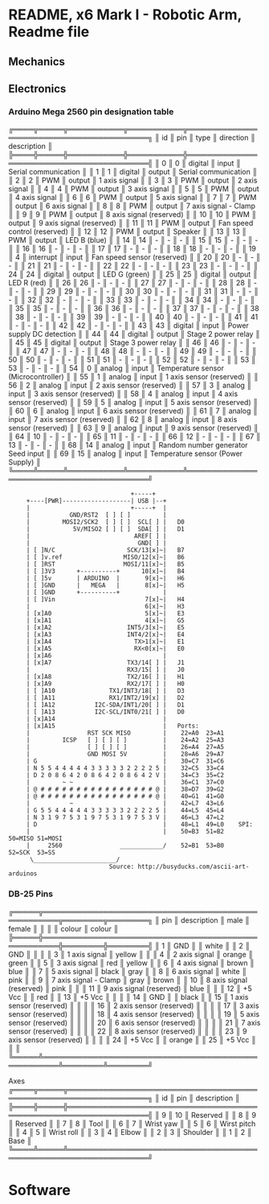 # README, x6 Mark I - Robotic Arm, Readme file

## Mechanics

## Electronics

### Arduino Mega 2560 pin designation table
╔════╦═════╦═══════════╦═══════════╦══════════════════════════════════════════╗
║ id ║ pin ║   type    ║ direction ║               description                ║
╠════╬═════╬═══════════╬═══════════╬══════════════════════════════════════════╣
║  0 ║   0 ║ digital   ║ input     ║ Serial communication                     ║
║  1 ║   1 ║ digital   ║ output    ║ Serial communication                     ║
║  2 ║   2 ║ PWM       ║ output    ║ 1 axis signal                            ║
║  3 ║   3 ║ PWM       ║ output    ║ 2 axis signal                            ║
║  4 ║   4 ║ PWM       ║ output    ║ 3 axis signal                            ║
║  5 ║   5 ║ PWM       ║ output    ║ 4 axis signal                            ║
║  6 ║   6 ║ PWM       ║ output    ║ 5 axis signal                            ║
║  7 ║   7 ║ PWM       ║ output    ║ 6 axis signal                            ║
║  8 ║   8 ║ PWM       ║ output    ║ 7 axis signal - Clamp                    ║
║  9 ║   9 ║ PWM       ║ output    ║ 8 axis signal (reserved)                 ║
║ 10 ║  10 ║ PWM       ║ output    ║ 9 axis signal (reserved)                 ║
║ 11 ║  11 ║ PWM       ║ output    ║ Fan speed control (reserved)             ║
║ 12 ║  12 ║ PWM       ║ output    ║ Speaker                                  ║
║ 13 ║  13 ║ PWM       ║ output    ║ LED B (blue)                             ║
║ 14 ║  14 ║ -         ║ -         ║ -                                        ║
║ 15 ║  15 ║ -         ║ -         ║ -                                        ║
║ 16 ║  16 ║ -         ║ -         ║ -                                        ║
║ 17 ║  17 ║ -         ║ -         ║ -                                        ║
║ 18 ║  18 ║ -         ║ -         ║ -                                        ║
║ 19 ║   4 ║ interrupt ║ input     ║ Fan speed sensor (reserved)              ║
║ 20 ║  20 ║ -         ║ -         ║ -                                        ║
║ 21 ║  21 ║ -         ║ -         ║ -                                        ║
║ 22 ║  22 ║ -         ║ -         ║ -                                        ║
║ 23 ║  23 ║ -         ║ -         ║ -                                        ║
║ 24 ║  24 ║ digital   ║ output    ║ LED G (green)                            ║
║ 25 ║  25 ║ digital   ║ output    ║ LED R (red)                              ║
║ 26 ║  26 ║ -         ║ -         ║ -                                        ║
║ 27 ║  27 ║ -         ║ -         ║ -                                        ║
║ 28 ║  28 ║ -         ║ -         ║ -                                        ║
║ 29 ║  29 ║ -         ║ -         ║ -                                        ║
║ 30 ║  30 ║ -         ║ -         ║ -                                        ║
║ 31 ║  31 ║ -         ║ -         ║ -                                        ║
║ 32 ║  32 ║ -         ║ -         ║ -                                        ║
║ 33 ║  33 ║ -         ║ -         ║ -                                        ║
║ 34 ║  34 ║ -         ║ -         ║ -                                        ║
║ 35 ║  35 ║ -         ║ -         ║ -                                        ║
║ 36 ║  36 ║ -         ║ -         ║ -                                        ║
║ 37 ║  37 ║ -         ║ -         ║ -                                        ║
║ 38 ║  38 ║ -         ║ -         ║ -                                        ║
║ 39 ║  39 ║ -         ║ -         ║ -                                        ║
║ 40 ║  40 ║ -         ║ -         ║ -                                        ║
║ 41 ║  41 ║ -         ║ -         ║ -                                        ║
║ 42 ║  42 ║ -         ║ -         ║ -                                        ║
║ 43 ║  43 ║ digital   ║ input     ║ Power supply DC detection                ║
║ 44 ║  44 ║ digital   ║ output    ║ Stage 2 power relay                      ║
║ 45 ║  45 ║ digital   ║ output    ║ Stage 3 power relay                      ║
║ 46 ║  46 ║ -         ║ -         ║ -                                        ║
║ 47 ║  47 ║ -         ║ -         ║ -                                        ║
║ 48 ║  48 ║ -         ║ -         ║ -                                        ║
║ 49 ║  49 ║ -         ║ -         ║ -                                        ║
║ 50 ║  50 ║ -         ║ -         ║ -                                        ║
║ 51 ║  51 ║ -         ║ -         ║ -                                        ║
║ 52 ║  52 ║ -         ║ -         ║ -                                        ║
║ 53 ║  53 ║ -         ║ -         ║ -                                        ║
║ 54 ║   0 ║ analog    ║ input     ║ Temperature sensor (Microcontroller)     ║
║ 55 ║   1 ║ analog    ║ input     ║ 1 axis sensor (reserved)                 ║
║ 56 ║   2 ║ analog    ║ input     ║ 2 axis sensor (reserved)                 ║
║ 57 ║   3 ║ analog    ║ input     ║ 3 axis sensor (reserved)                 ║
║ 58 ║   4 ║ analog    ║ input     ║ 4 axis sensor (reserved)                 ║
║ 59 ║   5 ║ analog    ║ input     ║ 5 axis sensor (reserved)                 ║
║ 60 ║   6 ║ analog    ║ input     ║ 6 axis sensor (reserved)                 ║
║ 61 ║   7 ║ analog    ║ input     ║ 7 axis sensor (reserved)                 ║
║ 62 ║   8 ║ analog    ║ input     ║ 8 axis sensor (reserved)                 ║
║ 63 ║   9 ║ analog    ║ input     ║ 9 axis sensor (reserved)                 ║
║ 64 ║  10 ║ -         ║ -         ║ -                                        ║
║ 65 ║  11 ║ -         ║ -         ║ -                                        ║
║ 66 ║  12 ║ -         ║ -         ║ -                                        ║
║ 67 ║  13 ║ -         ║ -         ║ -                                        ║
║ 68 ║  14 ║ analog    ║ input     ║ Random number generator Seed input       ║
║ 69 ║  15 ║ analog    ║ input     ║ Temperature sensor (Power Supply)        ║
╚════╩═════╩═══════════╩═══════════╩══════════════════════════════════════════╝

                                      +-----+
         +----[PWR]-------------------| USB |--+
         |                            +-----+  |
         |           GND/RST2  [ ] [ ]         |
         |         MOSI2/SCK2  [ ] [ ]  SCL[ ] |   D0
         |            5V/MISO2 [ ] [ ]  SDA[ ] |   D1
         |                             AREF[ ] |
         |                              GND[ ] |
         | [ ]N/C                    SCK/13[x]~|   B7
         | [ ]v.ref                 MISO/12[x]~|   B6
         | [ ]RST                   MOSI/11[x]~|   B5
         | [ ]3V3      +----------+      10[x]~|   B4
         | [ ]5v       | ARDUINO  |       9[x]~|   H6
         | [ ]GND      |   MEGA   |       8[x]~|   H5
         | [ ]GND      +----------+            |
         | [ ]Vin                         7[x]~|   H4
         |                                6[x]~|   H3
         | [x]A0                          5[x]~|   E3
         | [x]A1                          4[x]~|   G5
         | [x]A2                     INT5/3[x]~|   E5
         | [x]A3                     INT4/2[x]~|   E4
         | [x]A4                       TX>1[x]~|   E1
         | [x]A5                       RX<0[x]~|   E0
         | [x]A6                               |   
         | [x]A7                     TX3/14[ ] |   J1
         |                           RX3/15[ ] |   J0
         | [x]A8                     TX2/16[ ] |   H1         
         | [x]A9                     RX2/17[ ] |   H0
         | [ ]A10               TX1/INT3/18[ ] |   D3         
         | [ ]A11               RX1/INT2/19[x] |   D2
         | [ ]A12           I2C-SDA/INT1/20[ ] |   D1         
         | [ ]A13           I2C-SCL/INT0/21[ ] |   D0
         | [x]A14                              |            
         | [x]A15                              |   Ports:
         |                RST SCK MISO         |    22=A0  23=A1   
         |         ICSP   [ ] [ ] [ ]          |    24=A2  25=A3   
         |                [ ] [ ] [ ]          |    26=A4  27=A5   
         |                GND MOSI 5V          |    28=A6  29=A7   
         | G                                   |    30=C7  31=C6   
         | N 5 5 4 4 4 4 4 3 3 3 3 3 2 2 2 2 5 |    32=C5  33=C4   
         | D 2 0 8 6 4 2 0 8 6 4 2 0 8 6 4 2 V |    34=C3  35=C2   
         |         ~ ~                         |    36=C1  37=C0   
         | @ # # # # # # # # # # # # # # # # @ |    38=D7  39=G2    
         | @ # # # # # # # # # # # # # # # # @ |    40=G1  41=G0   
         |           ~                         |    42=L7  43=L6   
         | G 5 5 4 4 4 4 4 3 3 3 3 3 2 2 2 2 5 |    44=L5  45=L4   
         | N 3 1 9 7 5 3 1 9 7 5 3 1 9 7 5 3 V |    46=L3  47=L2   
         | D                                   |    48=L1  49=L0    SPI:
         |                                     |    50=B3  51=B2     50=MISO 51=MOSI
         |     2560                ____________/    52=B1  53=B0     52=SCK  53=SS 
          \_______________________/         
                                Source: http://busyducks.com/ascii-art-arduinos
							

### DB-25 Pins
╔═════╦═════════════════════════════════════════════════════╦════════╦════════╗
║ pin ║                       description                   ║  male  ║ female ║
║     ║                                                     ║ colour ║ colour ║
╠═════╬═════════════════════════════════════════════════════╬════════╬════════╣
║   1 ║ GND                                                 ║        ║ white  ║
║   2 ║ GND                                                 ║        ║        ║
║   3 ║ 1 axis signal                                       ║ yellow ║        ║
║   4 ║ 2 axis signal                                       ║ orange ║ green  ║
║   5 ║ 3 axis signal                                       ║ red    ║ yellow ║
║   6 ║ 4 axis signal                                       ║ brown  ║ blue   ║
║   7 ║ 5 axis signal                                       ║ black  ║ gray   ║
║   8 ║ 6 axis signal                                       ║ white  ║ pink   ║
║   9 ║ 7 axis signal - Clamp                               ║ gray   ║ brown  ║
║  10 ║ 8 axis signal (reserved)                            ║ pink   ║        ║
║  11 ║ 9 axis signal (reserved)                            ║ blue   ║        ║
║  12 ║ +5 Vcc                                              ║        ║ red    ║
║  13 ║ +5 Vcc                                              ║        ║        ║
║  14 ║ GND                                                 ║        ║ black  ║
║  15 ║ 1 axis sensor (reserved)                            ║        ║        ║
║  16 ║ 2 axis sensor (reserved)                            ║        ║        ║
║  17 ║ 3 axis sensor (reserved)                            ║        ║        ║
║  18 ║ 4 axis sensor (reserved)                            ║        ║        ║
║  19 ║ 5 axis sensor (reserved)                            ║        ║        ║
║  20 ║ 6 axis sensor (reserved)                            ║        ║        ║
║  21 ║ 7 axis sensor (reserved)                            ║        ║        ║
║  22 ║ 8 axis sensor (reserved)                            ║        ║        ║
║  23 ║ 9 axis sensor (reserved)                            ║        ║        ║
║  24 ║ +5 Vcc                                              ║        ║ orange ║
║  25 ║ +5 Vcc                                              ║        ║        ║
╚═════╩═════════════════════════════════════════════════════╩════════╩════════╝

Axes
╔════╦═════╦══════════════════════════════════════════════════════════════════╗
║ id ║ pin ║                        description                               ║
╠════╬═════╬══════════════════════════════════════════════════════════════════╣
║  9 ║  10 ║ Reserved                                                         ║
║  8 ║   9 ║ Reserved                                                         ║
║  7 ║   8 ║ Tool                                                             ║
║  6 ║   7 ║ Wrist yaw                                                        ║
║  5 ║   6 ║ Wirst pitch                                                      ║
║  4 ║   5 ║ Wrist roll                                                       ║
║  3 ║   4 ║ Elbow                                                            ║
║  2 ║   3 ║ Shoulder                                                         ║
║  1 ║   2 ║ Base                                                             ║
╚════╩═════╩══════════════════════════════════════════════════════════════════╝

# Software


